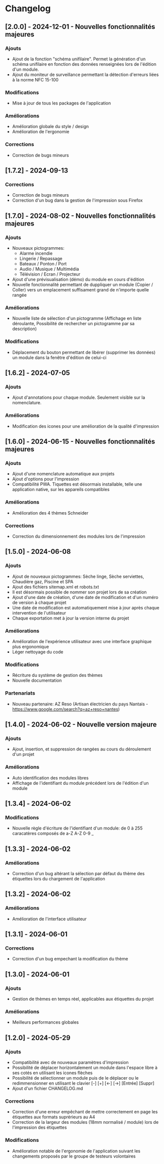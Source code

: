 # Changelog


## [2.0.0] - 2024-12-01 - Nouvelles fonctionnalités majeures

### Ajouts

- Ajout de la fonction "schéma unifilaire". Permet la génération d'un schéma unifilaire en fonction des données renseignées lors de l'édition d'un module.
- Ajout du moniteur de surveillance permettant la détection d'erreurs liées à la norme NFC 15-100

### Modifications

- Mise à jour de tous les packages de l'application

### Améliorations

- Amélioration globale du style / design
- Amélioration de l'ergonomie

### Corrections

- Correction de bugs mineurs


## [1.7.2] - 2024-09-13

### Corrections

- Correction de bugs mineurs
- Correction d'un bug dans la gestion de l'impression sous Firefox


## [1.7.0] - 2024-08-02 - Nouvelles fonctionnalités majeures

### Ajouts

- Nouveaux pictogrammes:
    - Alarme incendie
    - Lingerie / Repassage
    - Bateaux / Ponton / Port
    - Audio / Musique / Multimédia
    - Télévision / Ecran / Projecteur
- Ajout d'une prévisualisation (démo) du module en cours d'édition
- Nouvelle fonctionnalité permettant de duppliquer un module (Copier / Coller) vers un emplacement suffisament grand de n'importe quelle rangée

### Améliorations

- Nouvelle liste de sélection d'un pictogramme (Affichage en liste déroulante, Possibilité de rechercher un pictogramme par sa description)

### Modifications

- Déplacement du bouton permettant de libérer (supprimer les données) un module dans la fenêtre d'édition de celui-ci


## [1.6.2] - 2024-07-05

### Ajouts

- Ajout d'annotations pour chaque module. Seulement visible sur la nomenclature.

### Améliorations

- Modification des icones pour une amélioration de la qualité d'impression


## [1.6.0] - 2024-06-15 - Nouvelles fonctionnalités majeures

### Ajouts

- Ajout d'une nomenclature automatique aux projets
- Ajout d'options pour l'impression
- Compatibilité PWA. Tiquettes est désormais installable, telle une application native, sur les appareils compatibles

### Améliorations

- Amélioration des 4 thèmes Schneider

### Corrections

- Correction du dimensionnement des modules lors de l'impression 


## [1.5.0] - 2024-06-08

### Ajouts

- Ajout de nouveaux pictogrammes: Sèche linge, Sèche serviettes, Chaudière gaz, Piscine et SPA
- Ajout des fichiers sitemap.xml et robots.txt
- Il est désormais possible de nommer son projet lors de sa création
- Ajout d'une date de création, d'une date de modification et d'un numéro de version à chaque projet
- Une date de modification est automatiquement mise à jour après chaque intervention de l'utilisateur
- Chaque exportation met à jour la version interne du projet

### Améliorations

- Amélioration de l'expérience utilisateur avec une interface graphique plus ergonomique
- Léger nettoyage du code

### Modifications

- Récriture du système de gestion des thèmes
- Nouvelle documentation


### Partenariats

- Nouveau partenaire: AZ Reso (Artisan électricien du pays Nantais - https://www.google.com/search?q=az+reso+nantes)


## [1.4.0] - 2024-06-02 - Nouvelle version majeure

### Ajouts

- Ajout, insertion, et suppression de rangées au cours du déroulement d'un projet

### Améliorations

- Auto identification des modules libres
- Affichage de l'identifiant du module précédent lors de l'édition d'un module


## [1.3.4] - 2024-06-02

### Modifications

- Nouvelle règle d'écriture de l'identifiant d'un module: de 0 à 255 caracatères composés de a-Z A-Z 0-9 _


## [1.3.3] - 2024-06-02

### Améliorations

- Correction d'un bug altérant la sélection par défaut du thème des étiquettes lors du chargement de l'application


## [1.3.2] - 2024-06-02

### Améliorations

- Amélioration de l'interface utilisateur


## [1.3.1] - 2024-06-01

### Corrections

- Correction d'un bug empechant la modification du thème


## [1.3.0] - 2024-06-01

### Ajouts

- Gestion de thèmes en temps réel, applicables aux étiquettes du projet

### Améliorations

- Meilleurs performances globales


## [1.2.0] - 2024-05-29

### Ajouts

- Compatibilité avec de nouveaux paramètres d'impression
- Possibilité de déplacer horizontalement un module dans l'espace libre à ses cotés en utilisant les icones flèches
- Possibilité de sélectionner un module puis de le déplacer ou le redimmensionner en utilisant le clavier [-] [+] [←] [→] [Entrée] [Suppr]
- Ajout d'un fichier CHANGELOG.md

### Corrections

- Correction d'une erreur empêchant de mettre correctement en page les étiquettes aux formats suprérieurs au A4
- Correction de la largeur des modules (18mm normalisé / module) lors de l'impression des étiquettes

### Modifications

- Amélioration notable de l'ergonomie de l'application suivant les changements proposés par le groupe de testeurs volontaires
